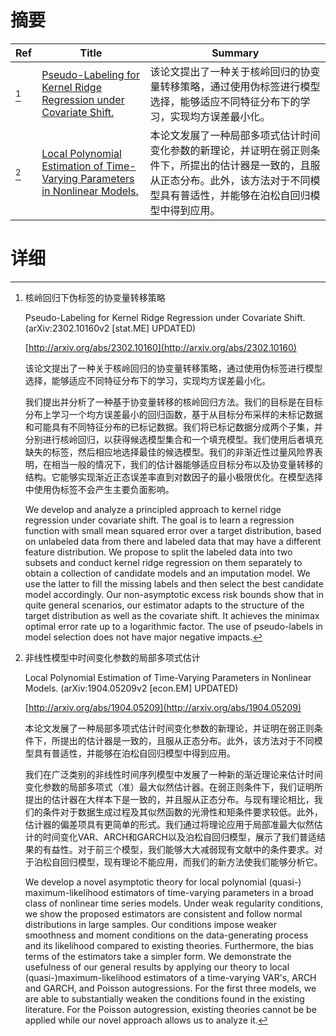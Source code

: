 # 摘要

| Ref | Title | Summary |
| --- | --- | --- |
| [^1] | [Pseudo-Labeling for Kernel Ridge Regression under Covariate Shift.](http://arxiv.org/abs/2302.10160) | 该论文提出了一种关于核岭回归的协变量转移策略，通过使用伪标签进行模型选择，能够适应不同特征分布下的学习，实现均方误差最小化。 |
| [^2] | [Local Polynomial Estimation of Time-Varying Parameters in Nonlinear Models.](http://arxiv.org/abs/1904.05209) | 本论文发展了一种局部多项式估计时间变化参数的新理论，并证明在弱正则条件下，所提出的估计器是一致的，且服从正态分布。此外，该方法对于不同模型具有普适性，并能够在泊松自回归模型中得到应用。 |

# 详细

[^1]: 核岭回归下伪标签的协变量转移策略

    Pseudo-Labeling for Kernel Ridge Regression under Covariate Shift. (arXiv:2302.10160v2 [stat.ME] UPDATED)

    [http://arxiv.org/abs/2302.10160](http://arxiv.org/abs/2302.10160)

    该论文提出了一种关于核岭回归的协变量转移策略，通过使用伪标签进行模型选择，能够适应不同特征分布下的学习，实现均方误差最小化。

    

    我们提出并分析了一种基于协变量转移的核岭回归方法。我们的目标是在目标分布上学习一个均方误差最小的回归函数，基于从目标分布采样的未标记数据和可能具有不同特征分布的已标记数据。我们将已标记数据分成两个子集，并分别进行核岭回归，以获得候选模型集合和一个填充模型。我们使用后者填充缺失的标签，然后相应地选择最佳的候选模型。我们的非渐近性过量风险界表明，在相当一般的情况下，我们的估计器能够适应目标分布以及协变量转移的结构。它能够实现渐近正态误差率直到对数因子的最小极限优化。在模型选择中使用伪标签不会产生主要负面影响。

    We develop and analyze a principled approach to kernel ridge regression under covariate shift. The goal is to learn a regression function with small mean squared error over a target distribution, based on unlabeled data from there and labeled data that may have a different feature distribution. We propose to split the labeled data into two subsets and conduct kernel ridge regression on them separately to obtain a collection of candidate models and an imputation model. We use the latter to fill the missing labels and then select the best candidate model accordingly. Our non-asymptotic excess risk bounds show that in quite general scenarios, our estimator adapts to the structure of the target distribution as well as the covariate shift. It achieves the minimax optimal error rate up to a logarithmic factor. The use of pseudo-labels in model selection does not have major negative impacts.
    
[^2]: 非线性模型中时间变化参数的局部多项式估计

    Local Polynomial Estimation of Time-Varying Parameters in Nonlinear Models. (arXiv:1904.05209v2 [econ.EM] UPDATED)

    [http://arxiv.org/abs/1904.05209](http://arxiv.org/abs/1904.05209)

    本论文发展了一种局部多项式估计时间变化参数的新理论，并证明在弱正则条件下，所提出的估计器是一致的，且服从正态分布。此外，该方法对于不同模型具有普适性，并能够在泊松自回归模型中得到应用。

    

    我们在广泛类别的非线性时间序列模型中发展了一种新的渐近理论来估计时间变化参数的局部多项式（准）最大似然估计器。在弱正则条件下，我们证明所提出的估计器在大样本下是一致的，并且服从正态分布。与现有理论相比，我们的条件对于数据生成过程及其似然函数的光滑性和矩条件要求较低。此外，估计器的偏差项具有更简单的形式。我们通过将理论应用于局部准最大似然估计的时间变化VAR、ARCH和GARCH以及泊松自回归模型，展示了我们普适结果的有益性。对于前三个模型，我们能够大大减弱现有文献中的条件要求。对于泊松自回归模型，现有理论不能应用，而我们的新方法使我们能够分析它。

    We develop a novel asymptotic theory for local polynomial (quasi-) maximum-likelihood estimators of time-varying parameters in a broad class of nonlinear time series models. Under weak regularity conditions, we show the proposed estimators are consistent and follow normal distributions in large samples. Our conditions impose weaker smoothness and moment conditions on the data-generating process and its likelihood compared to existing theories. Furthermore, the bias terms of the estimators take a simpler form. We demonstrate the usefulness of our general results by applying our theory to local (quasi-)maximum-likelihood estimators of a time-varying VAR's, ARCH and GARCH, and Poisson autogressions. For the first three models, we are able to substantially weaken the conditions found in the existing literature. For the Poisson autogression, existing theories cannot be be applied while our novel approach allows us to analyze it.
    

